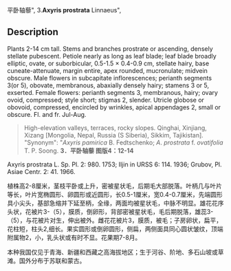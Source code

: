 平卧轴藜",
3.**Axyris prostrata** Linnaeus",

## Description
Plants 2-14 cm tall. Stems and branches prostrate or ascending, densely stellate pubescent. Petiole nearly as long as leaf blade; leaf blade broadly elliptic, ovate, or suborbicular, 0.5-1.5 × 0.4-0.9 cm, stellate hairy, base cuneate-attenuate, margin entire, apex rounded, mucronulate; midvein obscure. Male flowers in subcapitate inflorescences; perianth segments 3(or 5), obovate, membranous, abaxially densely hairy; stamens 3 or 5, exserted. Female flowers: perianth segments 3, membranous, hairy; ovary ovoid, compressed; style short; stigmas 2, slender. Utricle globose or obovoid, compressed, encircled by wrinkles, apical appendages 2, small or obscure. Fl. and fr. Jul-Aug.

> High-elevation valleys, terraces, rocky slopes. Qinghai, Xinjiang, Xizang [Mongolia, Nepal, Russia (S Siberia), Sikkim, Tajikistan].
  "Synonym": "*Axyris* *pamirica* B. Fedtschenko; *A*. *prostrata* f. *ovatifolia* T. P. Soong.
**3．平卧轴藜 图版4：12-14**

Axyris prostrata L. Sp. Pl. 2: 980. 1753; Iljin in URSS 6: 114. 1936; Grubov, Pl. Asiae Centr. 2: 41. 1966.

植株高2-8厘米，茎枝平卧或上升，密被星状毛，后期毛大部脱落。叶柄几与叶片等长，叶片宽椭圆形、卵圆形或近圆形，长0.5-1厘米，宽0.4-0.7厘米，先端圆形具小尖头，基部急缩并下延至柄，全缘，两面均被星状毛，中脉不明显。雄花花序头状，花被片3-（5），膜质，倒卵形，背部密被星状毛，毛后期脱落，雄蕊3-（5），与花被片对生，伸出被外。雌花花被片3，膜质，被毛；子房卵状，扁平，花柱短，柱头2,细长。果实圆形或倒卵圆形，侧扁，两侧面具同心圆状皱纹，顶端附属物2，小，乳头状或有时不显。花果期7-8月。

本种我国仅见于青海、新疆和西藏之高海拔地区；生于河谷、阶地、多石山坡或草滩。国外分布于苏联和蒙古。
